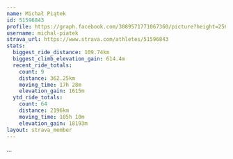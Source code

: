 ```yaml
---
name: Michał Piątek
id: 51596843
profile: https://graph.facebook.com/3089571771067360/picture?height=256&width=256
username: michal-piatek
strava_url: https://www.strava.com/athletes/51596843
stats:
  biggest_ride_distance: 109.74km
  biggest_climb_elevation_gain: 614.4m
  recent_ride_totals:
    count: 9
    distance: 362.25km
    moving_time: 17h 28m
    elevation_gain: 1615m
  ytd_ride_totals:
    count: 64
    distance: 2196km
    moving_time: 105h 10m
    elevation_gain: 18193m
layout: strava_member
--- 
```

...
